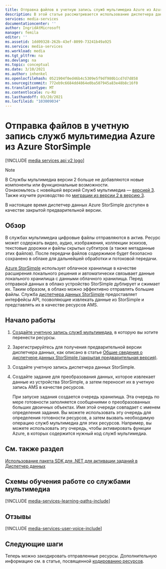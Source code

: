 ```yaml
---
title: Отправка файлов в учетную запись служб мультимедиа Azure из Azure StorSimple | Документация Майкрософт
description: В этой статье рассматривается использование диспетчера данных Azure StorSimple. Она также содержит ссылки на руководства, в которых описывается, как извлечь данные из StorSimple и передать их в качестве ресурсов в учетную запись служб мультимедиа Azure.
services: media-services
documentationcenter: ''
author: IngridAtMicrosoft
manager: femila
editor: ''
ms.assetid: 1dd09328-262b-43ef-8099-73241b49a925
ms.service: media-services
ms.workload: media
ms.tgt_pltfrm: na
ms.devlang: na
ms.topic: conceptual
ms.date: 3/10/2021
ms.author: inhenkel
ms.openlocfilehash: 0521904f0ed46b4c5309e5f9df980b1cd7d7d858
ms.sourcegitcommit: 772eb9c6684dd4864e0ba507945a83e48b8c16f0
ms.translationtype: MT
ms.contentlocale: ru-RU
ms.lasthandoff: 03/20/2021
ms.locfileid: "103009034"
---
```

# <a name="upload-files-into-an-azure-media-services-account-from-azure-storsimple"></a>Отправка файлов в учетную запись служб мультимедиа Azure из Azure StorSimple 

[!INCLUDE [media services api v2 logo](./includes/v2-hr.md)] 

> [!NOTE]
> В Cлужбы мультимедиа версии 2 больше не добавляются новые компоненты или функциональные возможности. <br/>Ознакомьтесь с новейшей версией Служб мультимедиа — [версией 3](../latest/index.yml). Также изучите руководство по [миграции из версии 2 в версию 3](../latest/migrate-v-2-v-3-migration-introduction.md).
>
> 
> В настоящее время диспетчер данных Azure StorSimple доступен в качестве закрытой предварительной версии. 
> 

## <a name="overview"></a>Обзор

В службах мультимедиа цифровые файлы отправляются в актив. Ресурс может содержать видео, аудио, изображения, коллекции эскизов, текстовые дорожки и файлы скрытых субтитров (а также метаданные этих файлов). После передачи файлов содержимое будет безопасно сохранено в облаке для дальнейшей обработки и потоковой передачи.

[Azure StorSimple](../../storsimple/index.yml) использует облачное хранилище в качестве расширения локального решения и автоматически связывает данные локального хранилища с данными облачного хранилища. Перед отправкой данных в облако устройство StorSimple дублирует и сжимает их. Таким образом, в облако можно эффективно отправлять большие файлы. Служба [диспетчера данных StorSimple](../../storsimple/storsimple-data-manager-overview.md) предоставляет интерфейсы API, позволяющие извлекать данные из StorSimple и представлять их в качестве ресурсов AMS.

## <a name="get-started"></a>Начало работы

1. [Создайте учетную запись служб мультимедиа](media-services-portal-create-account.md), в которую вы хотите перенести ресурсы.
2. Зарегистрируйтесь для получения предварительной версии диспетчера данных, как описано в статье [Общие сведения о диспетчере данных StorSimple (закрытая предварительная версия)](../../storsimple/storsimple-data-manager-overview.md).
3. Создайте учетную запись диспетчера данных StorSimple.
4. Создайте задание для преобразования данных, которое извлекает данные из устройства StorSimple, а затем переносит их в учетную запись AMS в качестве ресурсов. 

    При запуске задания создается очередь хранилища. Эта очередь по мере готовности заполняется сообщениями о преобразованных больших двоичных объектах. Имя этой очереди совпадает с именем определения задания. Вы можете использовать эту очередь для определения готовности ресурсов, а затем вызвать необходимую операцию служб мультимедиа для этих ресурсов. Например, вы можете использовать эту очередь, чтобы активировать функции Azure, в которых содержится нужный код служб мультимедиа.

## <a name="see-also"></a>См. также раздел

[Использование пакета SDK для .NET для активации заданий в Диспетчер данных](../../storsimple/storsimple-data-manager-dotnet-jobs.md)

## <a name="media-services-learning-paths"></a>Схемы обучения работе со службами мультимедиа
[!INCLUDE [media-services-learning-paths-include](../../../includes/media-services-learning-paths-include.md)]

## <a name="provide-feedback"></a>Отзывы
[!INCLUDE [media-services-user-voice-include](../../../includes/media-services-user-voice-include.md)]

## <a name="next-steps"></a>Следующие шаги

Теперь можно закодировать отправленные ресурсы. Дополнительную информацию см. в статье, посвященной [кодированию ресурсов](media-services-portal-encode.md).
